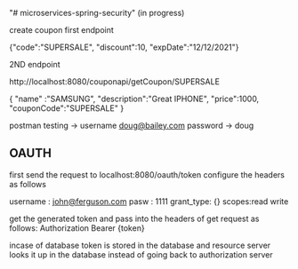 "# microservices-spring-security"  (in progress)

create coupon first endpoint 

{"code":"SUPERSALE",
"discount":10,
"expDate":"12/12/2021"}

2ND endpoint

http://localhost:8080/couponapi/getCoupon/SUPERSALE



{
    "name" :"SAMSUNG",
    "description":"Great IPHONE",
    "price":1000,
    "couponCode":"SUPERSALE"
}



postman testing -> username doug@bailey.com 
password -> doug


## OAUTH

first send the request to localhost:8080/oauth/token
configure the headers as follows

username : john@ferguson.com
pasw : 1111
grant_type: {}
scopes:read write


get the generated token and pass into the headers of get request as follows:
Authorization Bearer {token}


incase of database token is stored in the database and resource server looks it up in the database instead of going back to authorization server
